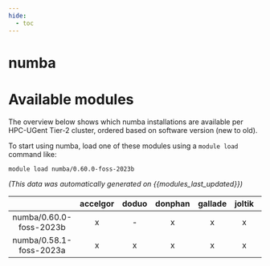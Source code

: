 ```yaml
---
hide:
  - toc
---
```


numba
=====

# Available modules


The overview below shows which numba installations are available per HPC-UGent Tier-2 cluster, ordered based on software version (new to old).

To start using numba, load one of these modules using a `module load` command like:

```shell
module load numba/0.60.0-foss-2023b
```

*(This data was automatically generated on {{modules_last_updated}})*  

| |accelgor|doduo|donphan|gallade|joltik|shinx|
| :---: | :---: | :---: | :---: | :---: | :---: | :---: |
|numba/0.60.0-foss-2023b|x|-|x|x|x|x|
|numba/0.58.1-foss-2023a|x|x|x|x|x|x|
